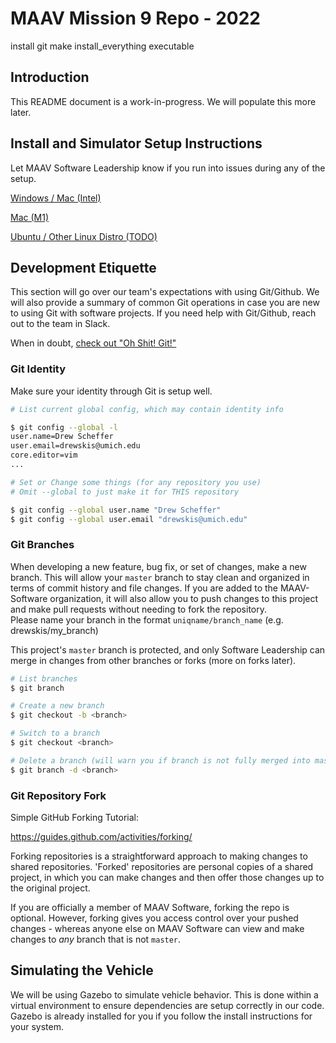 # MAAV Mission 9 Repo - 2022


install git
make install_everything executable




## Introduction
This README document is a work-in-progress. We will populate this more later.

## Install and Simulator Setup Instructions

Let MAAV Software Leadership know if you run into issues during any of the setup.

[Windows / Mac (Intel)](docs/VBox.md)

[Mac (M1)](docs/Mac.md)

[Ubuntu / Other Linux Distro (TODO)](docs/Linux.md)


## Development Etiquette

This section will go over our team's expectations with using Git/Github.
We will also provide a summary of common Git operations in case you are
new to using Git with software projects. If you need help with Git/Github,
reach out to the team in Slack.

When in doubt, [check out "Oh Shit! Git!"](https://ohshitgit.com)

### Git Identity

Make sure your identity through Git is setup well.

```bash
# List current global config, which may contain identity info

$ git config --global -l
user.name=Drew Scheffer
user.email=drewskis@umich.edu
core.editor=vim
...

# Set or Change some things (for any repository you use)
# Omit --global to just make it for THIS repository

$ git config --global user.name "Drew Scheffer"
$ git config --global user.email "drewskis@umich.edu"
```

### Git Branches

When developing a new feature, bug fix, or set of changes, make a new branch.
This will allow your `master` branch to stay clean and organized in terms of
commit history and file changes. If you are added to the MAAV-Software organization,
it will also allow you to push changes to this project and make pull requests
without needing to fork the repository. \
Please name your branch in the format `uniqname/branch_name` (e.g. drewskis/my_branch)

This project's `master` branch is protected, and only Software Leadership can merge
in changes from other branches or forks (more on forks later).

```bash
# List branches
$ git branch

# Create a new branch
$ git checkout -b <branch>

# Switch to a branch
$ git checkout <branch>

# Delete a branch (will warn you if branch is not fully merged into master)
$ git branch -d <branch>
```

### Git Repository Fork

Simple GitHub Forking Tutorial:

https://guides.github.com/activities/forking/

Forking repositories is a straightforward approach to making changes to shared repositories.
'Forked' repositories are personal copies of a shared project, in which you can make changes
and then offer those changes up to the original project.

If you are officially a member of MAAV Software, forking the repo is optional. However, forking
gives you access control over your pushed changes - whereas anyone else on MAAV Software
can view and make changes to *any* branch that is not `master`.

## Simulating the Vehicle

We will be using Gazebo to simulate vehicle behavior. This is done within a virtual environment to ensure dependencies are setup correctly in our code.
Gazebo is already installed for you if you follow the install instructions for
your system.
